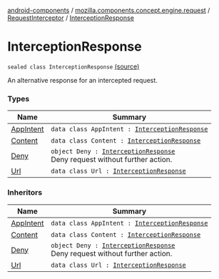 [android-components](../../../index.md) / [mozilla.components.concept.engine.request](../../index.md) / [RequestInterceptor](../index.md) / [InterceptionResponse](./index.md)

# InterceptionResponse

`sealed class InterceptionResponse` [(source)](https://github.com/mozilla-mobile/android-components/blob/master/components/concept/engine/src/main/java/mozilla/components/concept/engine/request/RequestInterceptor.kt#L19)

An alternative response for an intercepted request.

### Types

| Name | Summary |
|---|---|
| [AppIntent](-app-intent/index.md) | `data class AppIntent : `[`InterceptionResponse`](./index.md) |
| [Content](-content/index.md) | `data class Content : `[`InterceptionResponse`](./index.md) |
| [Deny](-deny.md) | `object Deny : `[`InterceptionResponse`](./index.md)<br>Deny request without further action. |
| [Url](-url/index.md) | `data class Url : `[`InterceptionResponse`](./index.md) |

### Inheritors

| Name | Summary |
|---|---|
| [AppIntent](-app-intent/index.md) | `data class AppIntent : `[`InterceptionResponse`](./index.md) |
| [Content](-content/index.md) | `data class Content : `[`InterceptionResponse`](./index.md) |
| [Deny](-deny.md) | `object Deny : `[`InterceptionResponse`](./index.md)<br>Deny request without further action. |
| [Url](-url/index.md) | `data class Url : `[`InterceptionResponse`](./index.md) |
